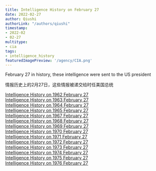 ```yaml
---
title: Intelligence History on February 27
date: 2022-02-27
author: Qiushi 
authorLink: "/authors/qiushi"
timestamp: 
- 2022-02
- 02-27
multitype: 
- cia
tags: 
- intelligence_history
featuredImagePreview: '/agency/CIA.png'
---
```



February 27 in history, these intelligence were sent to the US president

情报历史上的2月27日，这些情报被递交给时任美国总统

<!--more-->







[Intelligence History on 1962 February 27](/dailybrief/1962-02-27)   
[Intelligence History on 1963 February 27](/dailybrief/1963-02-27)   
[Intelligence History on 1964 February 27](/dailybrief/1964-02-27)   
[Intelligence History on 1965 February 27](/dailybrief/1965-02-27)   
[Intelligence History on 1967 February 27](/dailybrief/1967-02-27)   
[Intelligence History on 1968 February 27](/dailybrief/1968-02-27)   
[Intelligence History on 1969 February 27](/dailybrief/1969-02-27)   
[Intelligence History on 1970 February 27](/dailybrief/1970-02-27)   
[Intelligence History on 1971 February 27](/dailybrief/1971-02-27)   
[Intelligence History on 1972 February 27](/dailybrief/1972-02-27)   
[Intelligence History on 1973 February 27](/dailybrief/1973-02-27)   
[Intelligence History on 1974 February 27](/dailybrief/1974-02-27)   
[Intelligence History on 1975 February 27](/dailybrief/1975-02-27)   
[Intelligence History on 1976 February 27](/dailybrief/1976-02-27)   
